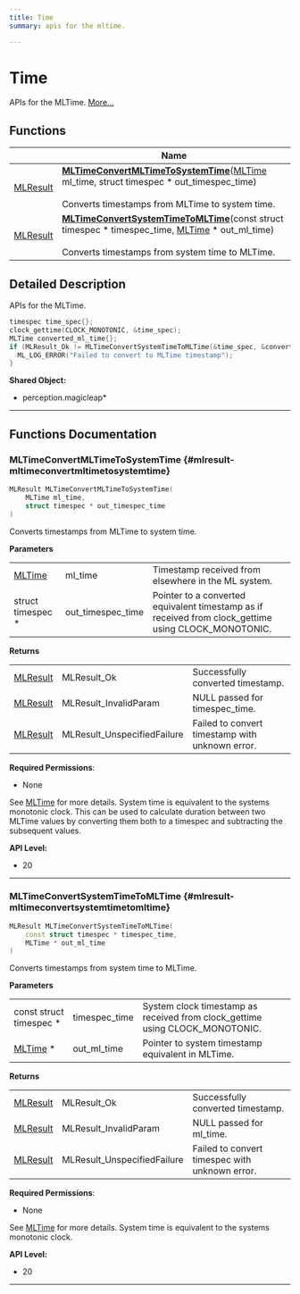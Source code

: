 ```yaml
---
title: Time
summary: apis for the mltime. 

---
```


# Time

APIs for the MLTime.  [More...](#detailed-description)

## Functions

|                | Name           |
| -------------- | -------------- |
| [MLResult](/versioned_docs/version-14-Jun-2023/api-ref/api/Modules/group___platform/group___platform.md#int32-t-mlresult) | **[MLTimeConvertMLTimeToSystemTime](/versioned_docs/version-14-Jun-2023/api-ref/api/Modules/group___time/group___time.md#mlresult-mltimeconvertmltimetosystemtime)**([MLTime](/versioned_docs/version-14-Jun-2023/api-ref/api/Modules/group___common/group___common.md#int64-t-mltime) ml_time, struct timespec * out_timespec_time)<br></br>Converts timestamps from MLTime to system time.  |
| [MLResult](/versioned_docs/version-14-Jun-2023/api-ref/api/Modules/group___platform/group___platform.md#int32-t-mlresult) | **[MLTimeConvertSystemTimeToMLTime](/versioned_docs/version-14-Jun-2023/api-ref/api/Modules/group___time/group___time.md#mlresult-mltimeconvertsystemtimetomltime)**(const struct timespec * timespec_time, [MLTime](/versioned_docs/version-14-Jun-2023/api-ref/api/Modules/group___common/group___common.md#int64-t-mltime) * out_ml_time)<br></br>Converts timestamps from system time to MLTime.  |

## Detailed Description

APIs for the MLTime. 



```cpp
timespec time_spec{};
clock_gettime(CLOCK_MONOTONIC, &time_spec);
MLTime converted_ml_time{};
if (MLResult_Ok != MLTimeConvertSystemTimeToMLTime(&time_spec, &converted_ml_time)) {
  ML_LOG_ERROR("Failed to convert to MLTime timestamp");
}
```




**Shared Object:**
  * perception.magicleap*




-----------


## Functions Documentation

### MLTimeConvertMLTimeToSystemTime {#mlresult-mltimeconvertmltimetosystemtime}

```cpp
MLResult MLTimeConvertMLTimeToSystemTime(
    MLTime ml_time,
    struct timespec * out_timespec_time
)
```

Converts timestamps from MLTime to system time. 

**Parameters**

|  |   |   |
|--|--|--|
| [MLTime](/versioned_docs/version-14-Jun-2023/api-ref/api/Modules/group___common/group___common.md#int64-t-mltime) |ml_time|Timestamp received from elsewhere in the ML system. |
| struct timespec * |out_timespec_time|Pointer to a converted equivalent timestamp as if received from clock_gettime using CLOCK_MONOTONIC.|

**Returns**

|  |   |   |
|--|--|--|
| [MLResult](/versioned_docs/version-14-Jun-2023/api-ref/api/Modules/group___platform/group___platform.md#int32-t-mlresult) |MLResult_Ok|Successfully converted timestamp. |
| [MLResult](/versioned_docs/version-14-Jun-2023/api-ref/api/Modules/group___platform/group___platform.md#int32-t-mlresult) |MLResult_InvalidParam|NULL passed for timespec_time. |
| [MLResult](/versioned_docs/version-14-Jun-2023/api-ref/api/Modules/group___platform/group___platform.md#int32-t-mlresult) |MLResult_UnspecifiedFailure|Failed to convert timestamp with unknown error.|
**Required Permissions**:

  * None 


See [MLTime](/versioned_docs/version-14-Jun-2023/api-ref/api/Modules/group___common/group___common.md#int64-t-mltime) for more details. System time is equivalent to the systems monotonic clock. This can be used to calculate duration between two MLTime values by converting them both to a timespec and subtracting the subsequent values.




**API Level:**
  * 20




-----------

### MLTimeConvertSystemTimeToMLTime {#mlresult-mltimeconvertsystemtimetomltime}

```cpp
MLResult MLTimeConvertSystemTimeToMLTime(
    const struct timespec * timespec_time,
    MLTime * out_ml_time
)
```

Converts timestamps from system time to MLTime. 

**Parameters**

|  |   |   |
|--|--|--|
| const struct timespec * |timespec_time|System clock timestamp as received from clock_gettime using CLOCK_MONOTONIC. |
| [MLTime](/versioned_docs/version-14-Jun-2023/api-ref/api/Modules/group___common/group___common.md#int64-t-mltime) * |out_ml_time|Pointer to system timestamp equivalent in MLTime.|

**Returns**

|  |   |   |
|--|--|--|
| [MLResult](/versioned_docs/version-14-Jun-2023/api-ref/api/Modules/group___platform/group___platform.md#int32-t-mlresult) |MLResult_Ok|Successfully converted timestamp. |
| [MLResult](/versioned_docs/version-14-Jun-2023/api-ref/api/Modules/group___platform/group___platform.md#int32-t-mlresult) |MLResult_InvalidParam|NULL passed for ml_time. |
| [MLResult](/versioned_docs/version-14-Jun-2023/api-ref/api/Modules/group___platform/group___platform.md#int32-t-mlresult) |MLResult_UnspecifiedFailure|Failed to convert timespec with unknown error.|
**Required Permissions**:

  * None 


See [MLTime](/versioned_docs/version-14-Jun-2023/api-ref/api/Modules/group___common/group___common.md#int64-t-mltime) for more details. System time is equivalent to the systems monotonic clock.




**API Level:**
  * 20




-----------






